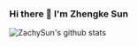 ### Hi there 👋 I'm Zhengke Sun

<!--
**ZachySun/ZachySun** is a ✨ _special_ ✨ repository because its `README.md` (this file) appears on your GitHub profile.

Here are some ideas to get you started:

- 🔭 I’m currently working on ...
- 🌱 I’m currently learning ...
- 👯 I’m looking to collaborate on ...
- 🤔 I’m looking for help with ...
- 💬 Ask me about ...
- 📫 How to reach me: ...
- 😄 Pronouns: ...
- ⚡ Fun fact: ...
-->
 <img align="center" src="https://github-readme-stats-teal.vercel.app/api?username=ZachySun&show_icons=truet&include_all_commits=True&hide=contribs" alt="ZachySun's github stats" />
